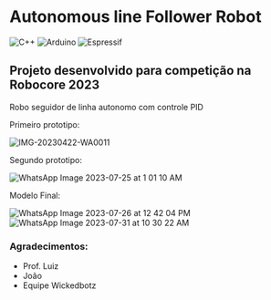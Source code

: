 # Autonomous line Follower Robot
![C++](https://img.shields.io/badge/c++-%2300599C.svg?style=for-the-badge&logo=c%2B%2B&logoColor=white)
![Arduino](https://img.shields.io/badge/-Arduino-00979D?style=for-the-badge&logo=Arduino&logoColor=white)
![Espressif](https://img.shields.io/badge/espressif-E7352C.svg?style=for-the-badge&logo=espressif&logoColor=white)

## Projeto desenvolvido para competição na Robocore 2023
<p>
  Robo seguidor de linha autonomo com controle PID
</p>

<p>
  Primeiro prototipo:
</p>

![IMG-20230422-WA0011](https://github.com/jeziel-nogueira/lineFollower/assets/119265934/a4b41fb2-c8c2-40bc-9be6-7bef74866b1a)
<p>
  Segundo prototipo:
</p>

![WhatsApp Image 2023-07-25 at 1 01 10 AM](https://github.com/jeziel-nogueira/lineFollower/assets/119265934/f977f47f-4a2a-4f29-9091-05b24b455316)
<p>
  Modelo Final:
</p>

![WhatsApp Image 2023-07-26 at 12 42 04 PM](https://github.com/jeziel-nogueira/lineFollower/assets/119265934/5d92336b-3e6a-4b5e-a484-8e48ac2aa506)
![WhatsApp Image 2023-07-31 at 10 30 22 AM](https://github.com/jeziel-nogueira/lineFollower/assets/119265934/d164c1f0-2fb2-4796-b243-8ca1f189bf80)

### Agradecimentos:
+ Prof. Luiz
+ João
+ Equipe Wickedbotz
